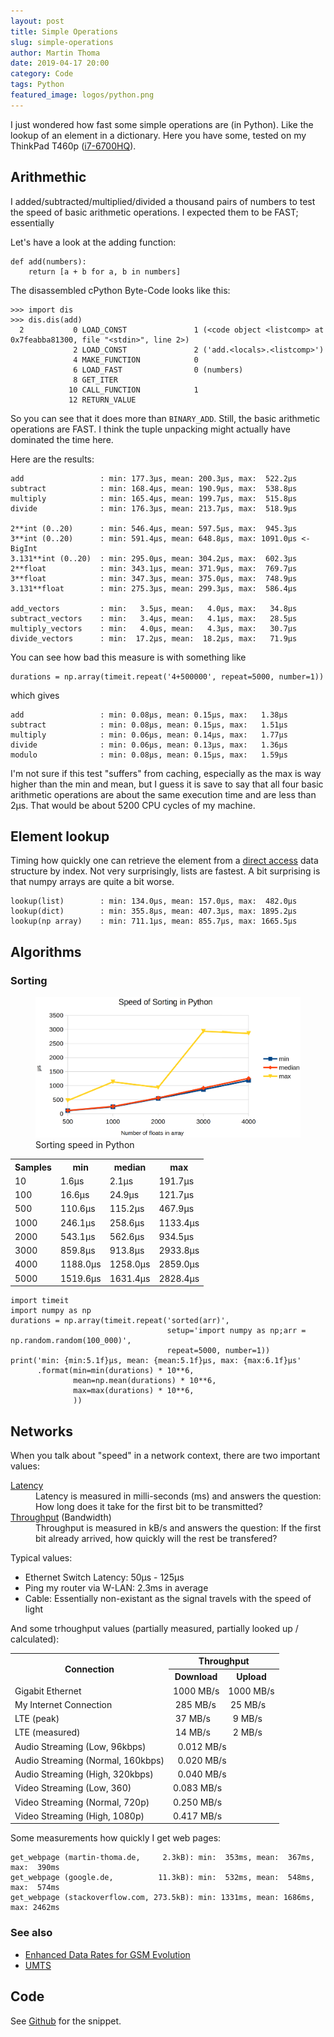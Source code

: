 ```yaml
---
layout: post
title: Simple Operations
slug: simple-operations
author: Martin Thoma
date: 2019-04-17 20:00
category: Code
tags: Python
featured_image: logos/python.png
---
```

I just wondered how fast some simple operations are (in Python). Like the lookup of an
element in a dictionary. Here you have some, tested on my ThinkPad T460p ([i7-6700HQ](https://ark.intel.com/content/www/de/de/ark/products/88967/intel-core-i7-6700hq-processor-6m-cache-up-to-3-50-ghz.html)).


## Arithmethic

I added/subtracted/multiplied/divided a thousand pairs of numbers to test the
speed of basic arithmetic operations. I expected them to be FAST; essentially

Let's have a look at the adding function:

```
def add(numbers):
    return [a + b for a, b in numbers]
```

The disassembled cPython Byte-Code looks like this:

```
>>> import dis
>>> dis.dis(add)
  2           0 LOAD_CONST               1 (<code object <listcomp> at 0x7feabba81300, file "<stdin>", line 2>)
              2 LOAD_CONST               2 ('add.<locals>.<listcomp>')
              4 MAKE_FUNCTION            0
              6 LOAD_FAST                0 (numbers)
              8 GET_ITER
             10 CALL_FUNCTION            1
             12 RETURN_VALUE
```

So you can see that it does more than `BINARY_ADD`. Still, the basic arithmetic
operations are FAST. I think the tuple unpacking might actually have dominated
the time here.

Here are the results:

```
add                 : min: 177.3μs, mean: 200.3μs, max:  522.2μs
subtract            : min: 168.4μs, mean: 190.9μs, max:  538.8μs
multiply            : min: 165.4μs, mean: 199.7μs, max:  515.8μs
divide              : min: 176.3μs, mean: 213.7μs, max:  518.9μs

2**int (0..20)      : min: 546.4μs, mean: 597.5μs, max:  945.3μs
3**int (0..20)      : min: 591.4μs, mean: 648.8μs, max: 1091.0μs <- BigInt
3.131**int (0..20)  : min: 295.0μs, mean: 304.2μs, max:  602.3μs
2**float            : min: 343.1μs, mean: 371.9μs, max:  769.7μs
3**float            : min: 347.3μs, mean: 375.0μs, max:  748.9μs
3.131**float        : min: 275.3μs, mean: 299.3μs, max:  586.4μs

add_vectors         : min:   3.5μs, mean:   4.0μs, max:   34.8μs
subtract_vectors    : min:   3.4μs, mean:   4.1μs, max:   28.5μs
multiply_vectors    : min:   4.0μs, mean:   4.3μs, max:   30.7μs
divide_vectors      : min:  17.2μs, mean:  18.2μs, max:   71.9μs
```

You can see how bad this measure is with something like

```
durations = np.array(timeit.repeat('4+500000', repeat=5000, number=1))
```

which gives

```
add                 : min: 0.08μs, mean: 0.15μs, max:   1.38μs
subtract            : min: 0.08μs, mean: 0.15μs, max:   1.51μs
multiply            : min: 0.06μs, mean: 0.14μs, max:   1.77μs
divide              : min: 0.06μs, mean: 0.13μs, max:   1.36μs
modulo              : min: 0.08μs, mean: 0.15μs, max:   1.59μs
```

I'm not sure if this test "suffers" from caching, especially as the max is way
higher than the min and mean, but I guess it is save to say that all four
basic arithmetic operations are about the same execution time and are less than
2μs. That would be about 5200 CPU cycles of my machine.


## Element lookup

Timing how quickly one can retrieve the element from a [direct access](https://en.wikipedia.org/wiki/Random_access)
data structure by index. Not very surprisingly, lists are fastest. A bit surprising
is that numpy arrays are quite a bit worse.

```
lookup(list)        : min: 134.0μs, mean: 157.0μs, max:  482.0μs
lookup(dict)        : min: 355.8μs, mean: 407.3μs, max: 1895.2μs
lookup(np array)    : min: 711.1μs, mean: 855.7μs, max: 1665.5μs
```

## Algorithms

### Sorting

<figure class="wp-caption aligncenter img-thumbnail">
    <a href="../images/2019/04/sorting-speed.png"><img src="../images/2019/04/sorting-speed.png" alt="Sorting speed in Python" style="width: 512px;"/></a>
    <figcaption class="text-center">Sorting speed in Python</figcaption>
</figure>

<table class="table">
    <tr>
        <th>Samples</th>
        <th>min</th>
        <th>median</th>
        <th>max</th>
    </tr>
    <tr>
        <td>10</td>
        <td>1.6μs</td>
        <td>2.1μs</td>
        <td>191.7μs</td>
    </tr>
    <tr>
        <td>100</td>
        <td>16.6μs</td>
        <td>24.9μs</td>
        <td>121.7μs</td>
    </tr>
    <tr>
        <td>500</td>
        <td>110.6μs</td>
        <td>115.2μs</td>
        <td>467.9μs</td>
    </tr>
    <tr>
        <td>1000</td>
        <td>246.1μs</td>
        <td>258.6μs</td>
        <td>1133.4μs</td>
    </tr>
    <tr>
        <td>2000</td>
        <td>543.1μs</td>
        <td>562.6μs</td>
        <td>934.5μs</td>
    </tr>
    <tr>
        <td>3000</td>
        <td>859.8μs</td>
        <td>913.8μs</td>
        <td>2933.8μs</td>
    </tr>
    <tr>
        <td>4000</td>
        <td>1188.0μs</td>
        <td>1258.0μs</td>
        <td>2859.0μs</td>
    </tr>
    <tr>
        <td>5000</td>
        <td>1519.6μs</td>
        <td>1631.4μs</td>
        <td>2828.4μs</td>
    </tr>
</table>

```
import timeit
import numpy as np
durations = np.array(timeit.repeat('sorted(arr)',
                                   setup='import numpy as np;arr = np.random.random(100_000)',
                                   repeat=5000, number=1))
print('min: {min:5.1f}μs, mean: {mean:5.1f}μs, max: {max:6.1f}μs'
      .format(min=min(durations) * 10**6,
              mean=np.mean(durations) * 10**6,
              max=max(durations) * 10**6,
              ))
```

## Networks

When you talk about "speed" in a network context, there are two important values:

<dl>
    <dt><a href="https://en.wikipedia.org/wiki/Network_delay">Latency</a></dt>
    <dd>Latency is measured in milli-seconds (ms) and answers the question: How long does it take for the first bit to be transmitted?</dd>
    <dt><a href="https://en.wikipedia.org/wiki/Throughput">Throughput</a> (Bandwidth)</dt>
    <dd>Throughput is measured in kB/s and answers the question: If the first bit already arrived, how quickly will the rest be transfered?</dd>
</dl>

Typical values:

* Ethernet Switch Latency: 50μs - 125μs
* Ping my router via W-LAN: 2.3ms in average
* Cable: Essentially non-existant as the signal travels with the speed of light

And some trhoughput values (partially measured, partially looked up / calculated):

<table class="table">
    <tr>
        <th rowspan="2">Connection</th>
        <th colspan="2">Throughput</th>
    </tr>
    <tr>
        <th>Download</th>
        <th>Upload</th>
    </tr>
    <tr>
        <td>Gigabit Ethernet</td>
        <td>1000 MB/s</td>
        <td>1000 MB/s</td>
    </tr>
    <tr>
        <td>My Internet Connection</td>
        <td>&nbsp;285 MB/s</td>
        <td>&nbsp;25 MB/s</td>
    </tr>
    <tr>
        <td>LTE (peak)</td>
        <td>&nbsp;37 MB/s</td>
        <td>&nbsp;&nbsp;9 MB/s</td>
    </tr>
    <tr>
        <td>LTE (measured)</td>
        <td>&nbsp;14 MB/s</td>
        <td>&nbsp;&nbsp;2 MB/s</td>
    </tr>
    <tr>
        <td>Audio Streaming (Low,&nbsp;96kbps)</td>
        <td colspan="2">&nbsp;&nbsp;0.012 MB/s</td>
    </tr>
    <tr>
        <td>Audio Streaming (Normal,&nbsp;160kbps)</td>
        <td colspan="2">&nbsp;&nbsp;0.020 MB/s</td>
    </tr>
    <tr>
        <td>Audio Streaming (High,&nbsp;320kbps)</td>
        <td colspan="2">&nbsp;&nbsp;0.040 MB/s</td>
    </tr>
    <tr>
        <td>Video Streaming (Low, 360)</td>
        <td colspan="2">0.083 MB/s</td>
    </tr>
    <tr>
        <td>Video Streaming (Normal, 720p)</td>
        <td colspan="2">0.250 MB/s</td>
    </tr>
    <tr>
        <td>Video Streaming (High, 1080p)</td>
        <td colspan="2">0.417 MB/s</td>
    </tr>
</table>

Some measurements how quickly I get web pages:

```
get_webpage (martin-thoma.de,     2.3kB): min:  353ms, mean:  367ms, max:  390ms
get_webpage (google.de,          11.3kB): min:  532ms, mean:  548ms, max:  574ms
get_webpage (stackoverflow.com, 273.5kB): min: 1331ms, mean: 1686ms, max: 2462ms
```

### See also

* [Enhanced Data Rates for GSM Evolution](https://en.wikipedia.org/wiki/Enhanced_Data_Rates_for_GSM_Evolution)
* [UMTS](https://en.wikipedia.org/wiki/UMTS)


## Code

See [Github](https://github.com/MartinThoma/algorithms/blob/master/Python/timing/lookup.py) for the snippet.
